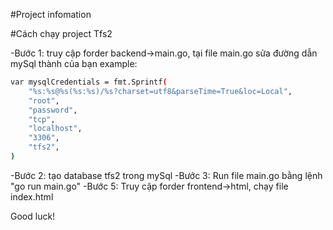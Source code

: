 #Project infomation

#Cách chạy project Tfs2

-Bước 1: truy cập forder backend->main.go, tại file main.go sửa đường dẫn mySql thành của bạn
example:
```bash
var mysqlCredentials = fmt.Sprintf(
	"%s:%s@%s(%s:%s)/%s?charset=utf8&parseTime=True&loc=Local",
	"root",
	"password",
	"tcp",
	"localhost",
	"3306",
	"tfs2",
)
```
-Bước 2: tạo database tfs2 trong mySql
-Bước 3: Run file main.go bằng lệnh "go run main.go"
-Bước 5: Truy cập forder frontend->html, chạy file index.html

Good luck!